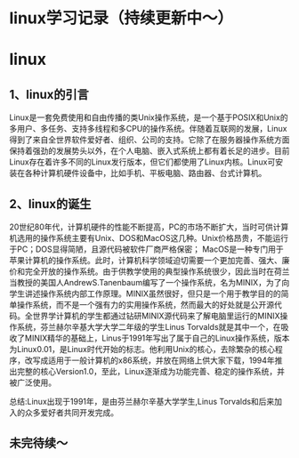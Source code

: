# linux学习记录（持续更新中～）

# linux
## 1、linux的引言

Linux是一套免费使用和自由传播的类Unix操作系统，是一个基于POSIX和Unix的多用户、多任务、支持多线程和多CPU的操作系统。伴随着互联网的发展，Linux得到了来自全世界软件爱好者、组织、公司的支持。它除了在服务器操作系统方面保持着强劲的发展势头以外，在个人电脑、嵌入式系统上都有着长足的进步。目前Linux存在着许多不同的Linux发行版本，但它们都使用了Linux内核。Linux可安装在各种计算机硬件设备中，比如手机、平板电脑、路由器、台式计算机。

## 2、linux的诞生

20世纪80年代，计算机硬件的性能不断提高，PC的市场不断扩大，当时可供计算机选用的操作系统主要有Unix、DOS和MacOS这几种。Unix价格昂贵，不能运行于PC；DOS显得简陋，且源代码被软件厂商严格保密；
MacOS是一种专门用于苹果计算机的操作系统。此时，计算机科学领域迫切需要一个更加完善、强大、廉价和完全开放的操作系统。由于供教学使用的典型操作系统很少，因此当时在荷兰当教授的美国人AndrewS.Tanenbaum编写了一个操作系统，名为MINIX，为了向学生讲述操作系统内部工作原理。MINIX虽然很好，但只是一个用于教学目的的简单操作系统，而不是一个强有力的实用操作系统，然而最大的好处就是公开源代码。全世界学计算机的学生都通过钻研MINIX源代码来了解电脑里运行的MINIX操作系统，芬兰赫尔辛基大学大学二年级的学生Linus Torvalds就是其中一个，在吸收了MINIX精华的基础上，Linus于1991年写出了属于自己的Linux操作系统，版本为Linux0.01，是Linux时代开始的标志。他利用Unix的核心，去除繁杂的核心程序，改写成适用于一般计算机的x86系统，并放在网络上供大家下载，1994年推出完整的核心Version1.0，至此，Linux逐渐成为功能完善、稳定的操作系统，并被广泛使用。

总结:Linux出现于1991年，是由芬兰赫尔辛基大学学生,Linus Torvalds和后来加入的众多爱好者共同开发完成。

## 未完待续～

